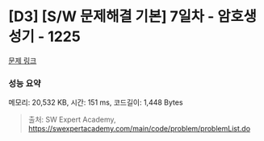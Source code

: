 # [D3] [S/W 문제해결 기본] 7일차 - 암호생성기 - 1225 

[문제 링크](https://swexpertacademy.com/main/code/problem/problemDetail.do?contestProbId=AV14uWl6AF0CFAYD) 

### 성능 요약

메모리: 20,532 KB, 시간: 151 ms, 코드길이: 1,448 Bytes



> 출처: SW Expert Academy, https://swexpertacademy.com/main/code/problem/problemList.do